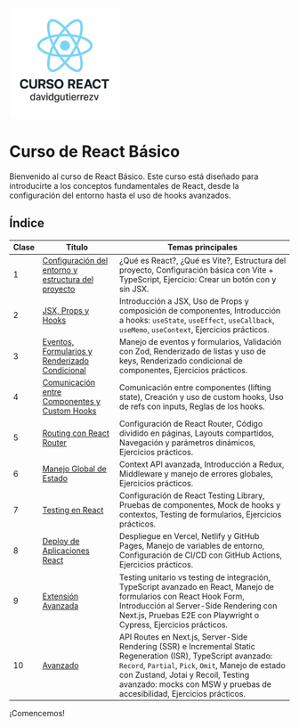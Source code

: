 <img src='./clases/img/logo_curso.png' alt='github' height='200' width='200'>

# Curso de React Básico

Bienvenido al curso de React Básico. Este curso está diseñado para introducirte a los conceptos fundamentales de React, desde la configuración del entorno hasta el uso de hooks avanzados.

## Índice

| Clase | Título                                      | Temas principales                                                                                   |
|-------|--------------------------------------------|-----------------------------------------------------------------------------------------------------|
| 1     | [Configuración del entorno y estructura del proyecto](clases/clase-01/clase-01.md) | ¿Qué es React?, ¿Qué es Vite?, Estructura del proyecto, Configuración básica con Vite + TypeScript, Ejercicio: Crear un botón con y sin JSX. |
| 2     | [JSX, Props y Hooks](clases/clase-02/clase-02.md)         | Introducción a JSX, Uso de Props y composición de componentes, Introducción a hooks: `useState`, `useEffect`, `useCallback`, `useMemo`, `useContext`, Ejercicios prácticos. |
| 3     | [Eventos, Formularios y Renderizado Condicional](clases/clase-03/clase-03.md) | Manejo de eventos y formularios, Validación con Zod, Renderizado de listas y uso de keys, Renderizado condicional de componentes, Ejercicios prácticos. |
| 4     | [Comunicación entre Componentes y Custom Hooks](clases/clase-04/clase-04.md) | Comunicación entre componentes (lifting state), Creación y uso de custom hooks, Uso de refs con inputs, Reglas de los hooks. |
| 5     | [Routing con React Router](clases/clase-05/clase-05.md)  | Configuración de React Router, Código dividido en páginas, Layouts compartidos, Navegación y parámetros dinámicos, Ejercicios prácticos. |
| 6     | [Manejo Global de Estado](clases/clase-06/clase-06.md)   | Context API avanzada, Introducción a Redux, Middleware y manejo de errores globales, Ejercicios prácticos. |
| 7     | [Testing en React](clases/clase-07/clase-07.md)           | Configuración de React Testing Library, Pruebas de componentes, Mock de hooks y contextos, Testing de formularios, Ejercicios prácticos. |
| 8     | [Deploy de Aplicaciones React](clases/clase-08/clase-08.md) | Despliegue en Vercel, Netlify y GitHub Pages, Manejo de variables de entorno, Configuración de CI/CD con GitHub Actions, Ejercicios prácticos. |
| 9     | [Extensión Avanzada](clases/clase-09/clase-09.md)         | Testing unitario vs testing de integración, TypeScript avanzado en React, Manejo de formularios con React Hook Form, Introducción al Server-Side Rendering con Next.js, Pruebas E2E con Playwright o Cypress, Ejercicios prácticos. |
| 10    | [Avanzado](clases/clase-10/clase-10.md)                  | API Routes en Next.js, Server-Side Rendering (SSR) e Incremental Static Regeneration (ISR), TypeScript avanzado: `Record`, `Partial`, `Pick`, `Omit`, Manejo de estado con Zustand, Jotai y Recoil, Testing avanzado: mocks con MSW y pruebas de accesibilidad, Ejercicios prácticos. |

¡Comencemos!
